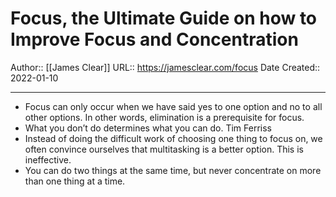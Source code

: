 # Focus, the Ultimate Guide on how to Improve Focus and Concentration

Author:: [[James Clear]]
URL:: https://jamesclear.com/focus
Date Created:: 2022-01-10
- - -
- Focus can only occur when we have said yes to one option and no to all other options. In other words, elimination is a prerequisite for focus. 
- What you don’t do determines what you can do. Tim Ferriss 
- Instead of doing the difficult work of choosing one thing to focus on, we often convince ourselves that multitasking is a better option. This is ineffective.
- You can do two things at the same time, but never concentrate on more than one thing at a time.